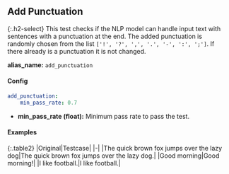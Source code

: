 
## Add Punctuation

<div class="main-docs" markdown="1"><div class="h3-box" markdown="1">

{:.h2-select}
This test checks if the NLP model can handle input text with sentences with a punctuation at the end. The added punctuation is randomly chosen from the list `['!', '?', ',', '.', '-', ':', ';']`. If there already is a punctuation it is not changed.

**alias_name:** `add_punctuation`

</div><div class="h3-box" markdown="1">

#### Config
```yaml
add_punctuation:
    min_pass_rate: 0.7
```
- **min_pass_rate (float):** Minimum pass rate to pass the test.

#### Examples

{:.table2}
|Original|Testcase|
|-|
|The quick brown fox jumps over the lazy dog|The quick brown fox jumps over the lazy dog.|
|Good morning|Good morning!|
|I like football.|I like football.|


</div></div>